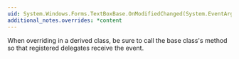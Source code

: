 ```yaml
---
uid: System.Windows.Forms.TextBoxBase.OnModifiedChanged(System.EventArgs)
additional_notes.overrides: *content
---
```


<p>When overriding <xref href="System.Windows.Forms.TextBoxBase.OnModifiedChanged(System.EventArgs)"></xref> in a derived class, be sure to call the base class's <xref href="System.Windows.Forms.TextBoxBase.OnModifiedChanged(System.EventArgs)"></xref> method so that registered delegates receive the event.</p>


